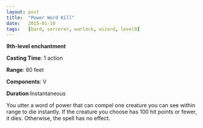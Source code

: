 ```yaml
---
layout: post
title:  "Power Word Kill"
date:   2015-01-10
tags:   [bard, sorcerer, warlock, wizard, level9]
---
```


**9th-level enchantment**

**Casting Time**: 1 action

**Range**: 60 feet

**Components**: V

**Duration**:Instantaneous

You utter a word of power that can compel one creature you can see within range to die instantly.  If the creature you choose has 100 hit points or fewer, it dies. Otherwise, the spell has no effect.
